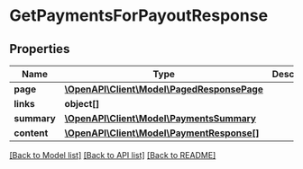 # GetPaymentsForPayoutResponse

## Properties
Name | Type | Description | Notes
------------ | ------------- | ------------- | -------------
**page** | [**\OpenAPI\Client\Model\PagedResponsePage**](PagedResponsePage.md) |  | [optional] 
**links** | **object[]** |  | [optional] 
**summary** | [**\OpenAPI\Client\Model\PaymentsSummary**](PaymentsSummary.md) |  | [optional] 
**content** | [**\OpenAPI\Client\Model\PaymentResponse[]**](PaymentResponse.md) |  | [optional] 

[[Back to Model list]](../README.md#documentation-for-models) [[Back to API list]](../README.md#documentation-for-api-endpoints) [[Back to README]](../README.md)


